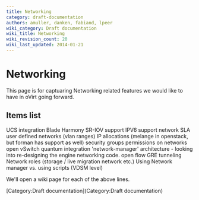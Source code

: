 ```yaml
---
title: Networking
category: draft-documentation
authors: amuller, danken, fabiand, lpeer
wiki_category: Draft documentation
wiki_title: Networking
wiki_revision_count: 20
wiki_last_updated: 2014-01-21
---
```


# Networking

This page is for captuaring Networking related features we would like to have in oVirt going forward.

## Items list

UCS integration
Blade Harmony
SR-IOV support
IPV6 support
network SLA
user defined networks (vlan ranges)
IP allocations (melange in openstack, but forman has support as well)
security groups
permissions on networks
open vSwitch
quantum integration
'network-manager' architecture - looking into re-designing the engine networking code.
open flow
GRE tunneling
Network roles (storage / live migration network etc.)
Using Network manager vs. using scripts (VDSM level)

We'll open a wiki page for each of the above lines.

[Category:Draft documentation](Category:Draft documentation)
